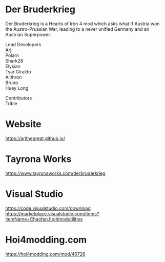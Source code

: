 # Der Bruderkrieg
Der Bruderkrieg is a Hearts of Iron 4 mod which asks what if Austria won the Austro-Prussian War, leading to a never unified Germany and an Austrian Superpower.


Lead Developers <br /> 
Arj <br />
Polarn <br />
Shark28 <br />
Elysian <br />
Tsar Giraldo <br />
Alithron <br />
Bruno <br />
Huey Long <br />


Contributors  <br />
Trible  <br />


# Website
https://arjthegreat.github.io/
 
# Tayrona Works
https://www.tayronaworks.com/derbruderkrieg

# Visual Studio
https://code.visualstudio.com/download <br />
https://marketplace.visualstudio.com/items?itemName=Chaofan.hoi4modutilities

# Hoi4modding.com 
https://hoi4modding.com/mod/46726

 
